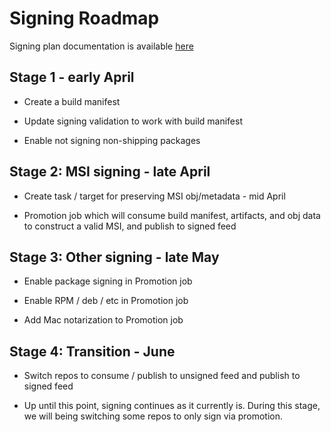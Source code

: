 # Signing Roadmap

Signing plan documentation is available [here](https://github.com/dotnet/arcade/blob/master/Documentation/Projects/Signing/SigningPlan.md)

## Stage 1 - early April

- Create a build manifest

- Update signing validation to work with build manifest

- Enable not signing non-shipping packages

## Stage 2: MSI signing - late April

- Create task / target for preserving MSI obj/metadata - mid April

- Promotion job which will consume build manifest, artifacts, and obj data to construct a valid MSI, and publish to signed feed

## Stage 3: Other signing - late May

- Enable package signing in Promotion job

- Enable RPM / deb / etc in Promotion job

- Add Mac notarization to Promotion job

## Stage 4: Transition - June

- Switch repos to consume / publish to unsigned feed and publish to signed feed

- Up until this point, signing continues as it currently is.  During this stage, we will being switching some repos to only sign via promotion.
